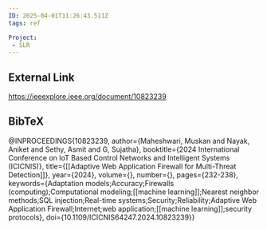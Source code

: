 ```yaml
---
ID: 2025-04-01T11:26:43.511Z
tags: ref

Project:
 - SLR
---
```

## External Link

https://ieeexplore.ieee.org/document/10823239

## BibTeX

@INPROCEEDINGS{10823239,   author={Maheshwari, Muskan and Nayak, Aniket and Sethy, Asmit and G, Sujatha},   booktitle={2024 International Conference on IoT Based Control Networks and Intelligent Systems (ICICNIS)},    title={[[Adaptive Web Application Firewall for Multi-Threat Detection]]},    year={2024},   volume={},   number={},   pages={232-238},   keywords={Adaptation models;Accuracy;Firewalls (computing);Computational modeling;[[machine learning]];Nearest neighbor methods;SQL injection;Real-time systems;Security;Reliability;Adaptive Web Application Firewall;Internet;web application;[[machine learning]];security protocols},   doi={10.1109/ICICNIS64247.2024.10823239}}
